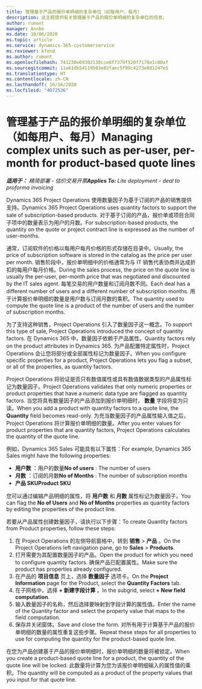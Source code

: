 ```yaml
---
title: 管理基于产品的报价单明细的复杂单位（如每用户、每月）
description: 此主题提供有关管理基于产品的报价单明细的复杂单位的信息。
author: rumant
manager: Annbe
ms.date: 10/06/2020
ms.topic: article
ms.service: dynamics-365-customerservice
ms.reviewer: kfend
ms.author: rumant
ms.openlocfilehash: 741230e69302138cce8f7379f520f7178e1c80af
ms.sourcegitcommit: 11a61db54119503e82faec5f99c4273e8d1247e5
ms.translationtype: HT
ms.contentlocale: zh-CN
ms.lasthandoff: 10/16/2020
ms.locfileid: "4072536"
---
```

# <a name="managing-complex-units-such-as-per-user-per-month-for-product-based-quote-lines"></a><span data-ttu-id="1adcf-103">管理基于产品的报价单明细的复杂单位（如每用户、每月）</span><span class="sxs-lookup"><span data-stu-id="1adcf-103">Managing complex units such as per-user, per-month for product-based quote lines</span></span>

<span data-ttu-id="1adcf-104">_**适用于：** 精简部署 - 估价交易开票_</span><span class="sxs-lookup"><span data-stu-id="1adcf-104">_**Applies To:** Lite deployment - deal to proforma invoicing_</span></span>

<span data-ttu-id="1adcf-105">Dynamics 365 Project Operations 使用数量因子为基于订阅的产品的销售提供支持。</span><span class="sxs-lookup"><span data-stu-id="1adcf-105">Dynamics 365 Project Operations uses quantity factors to support the sale of subscription-based products.</span></span> <span data-ttu-id="1adcf-106">对于基于订阅的产品，报价单或项目合同子项中的数量表示为用户的月数。</span><span class="sxs-lookup"><span data-stu-id="1adcf-106">For subscription-based products, the quantity on the quote or project contract line is expressed as the number of user-months.</span></span>

<span data-ttu-id="1adcf-107">通常，订阅软件的价格以每用户每月价格的形式存储在目录中。</span><span class="sxs-lookup"><span data-stu-id="1adcf-107">Usually, the price of subscription software is stored in the catalog as the price per user per month.</span></span> <span data-ttu-id="1adcf-108">销售阶段中，报价单明细中的价格通常为与 IT 销售代表协商并达成折扣的每用户每月价格。</span><span class="sxs-lookup"><span data-stu-id="1adcf-108">During the sales process, the price on the quote line is usually the per-user, per-month price that was negotiated and discounted by the IT sales agent.</span></span> <span data-ttu-id="1adcf-109">每笔交易的用户数量和订阅月数不同。</span><span class="sxs-lookup"><span data-stu-id="1adcf-109">Each deal has a different number of users and a different number of subscription months.</span></span> <span data-ttu-id="1adcf-110">用于计算报价单明细的数量是用户数与订阅月数的乘积。</span><span class="sxs-lookup"><span data-stu-id="1adcf-110">The quantity used to compute the quote line is a product of the number of users and the number of subscription months.</span></span>

<span data-ttu-id="1adcf-111">为了支持这种销售，Project Operations 引入了数量因子这一概念。</span><span class="sxs-lookup"><span data-stu-id="1adcf-111">To support this type of sale, Project Operations introduced the concept of quantity factors.</span></span> <span data-ttu-id="1adcf-112">在 Dynamics 365 中，数量因子依赖于产品属性。</span><span class="sxs-lookup"><span data-stu-id="1adcf-112">Quantity factors rely on the product attributes in Dynamics 365.</span></span> <span data-ttu-id="1adcf-113">为产品配置特定属性时，Project Operations 会让您将部分或全部属性标记为数量因子。</span><span class="sxs-lookup"><span data-stu-id="1adcf-113">When you configure specific properties for a product, Project Operations lets you flag a subset, or all of the properties, as quantity factors.</span></span>

<span data-ttu-id="1adcf-114">Project Operations 将验证是否只有数值属性或具有数值数据类型的产品属性标记为数量因子。</span><span class="sxs-lookup"><span data-stu-id="1adcf-114">Project Operations validates that only numeric properties or product properties that have a numeric data type are flagged as quantity factors.</span></span> <span data-ttu-id="1adcf-115">当您将具有数量因子的产品添加到报价单明细时， **数量** 字段将变为只读。</span><span class="sxs-lookup"><span data-stu-id="1adcf-115">When you add a product with quantity factors to a quote line, the **Quantity** field becomes read-only.</span></span> <span data-ttu-id="1adcf-116">为充当数量因子的产品属性输入值之后，Project Operations 将计算报价单明细的数量。</span><span class="sxs-lookup"><span data-stu-id="1adcf-116">After you enter values for product properties that are quantity factors, Project Operations calculates the quantity of the quote line.</span></span>

<span data-ttu-id="1adcf-117">例如，Dynamics 365 Sales 可能具有以下属性：</span><span class="sxs-lookup"><span data-stu-id="1adcf-117">For example, Dynamics 365 Sales might have the following properties:</span></span>

- <span data-ttu-id="1adcf-118">**用户数** ：用户的数量</span><span class="sxs-lookup"><span data-stu-id="1adcf-118">**No of users** : The number of users</span></span>
- <span data-ttu-id="1adcf-119">**月数** ：订阅的月数</span><span class="sxs-lookup"><span data-stu-id="1adcf-119">**No of Months** : The number of subscription months</span></span>
- <span data-ttu-id="1adcf-120">**产品 SKU**</span><span class="sxs-lookup"><span data-stu-id="1adcf-120">**Product SKU**</span></span>

<span data-ttu-id="1adcf-121">您可以通过编辑产品明细的属性，将 **用户数** 和 **月数** 属性标记为数量因子。</span><span class="sxs-lookup"><span data-stu-id="1adcf-121">You can flag the **No of Users** and **No of Months** properties as quantity factors by editing the properties of the product line.</span></span>

<span data-ttu-id="1adcf-122">若要从产品属性创建数量因子，请执行以下步骤：</span><span class="sxs-lookup"><span data-stu-id="1adcf-122">To create Quantity factors from Product properties, follow these steps:</span></span>

1. <span data-ttu-id="1adcf-123">在 Project Operations 的左侧导航窗格中，转到 **销售** > **产品** 。</span><span class="sxs-lookup"><span data-stu-id="1adcf-123">On the Project Operations left navigation pane, go to **Sales** > **Products**.</span></span>
2. <span data-ttu-id="1adcf-124">打开需要为其配置数量因子的产品。</span><span class="sxs-lookup"><span data-stu-id="1adcf-124">Open the product for which you need to configure quantity factors.</span></span> <span data-ttu-id="1adcf-125">确保产品已配置属性。</span><span class="sxs-lookup"><span data-stu-id="1adcf-125">Make sure the product has properties already configured.</span></span>
3. <span data-ttu-id="1adcf-126">在产品的 **项目信息** 页上，选择 **数量因子** 选项卡。</span><span class="sxs-lookup"><span data-stu-id="1adcf-126">On the **Project Information** page for the Product, select the **Quantity Factors** tab.</span></span>
4. <span data-ttu-id="1adcf-127">在子网格中，选择 **+ 新建字段计算** 。</span><span class="sxs-lookup"><span data-stu-id="1adcf-127">In the subgrid, select **+ New field computation**.</span></span>
5. <span data-ttu-id="1adcf-128">输入数量因子的名称，然后选择要映射到字段计算的属性值。</span><span class="sxs-lookup"><span data-stu-id="1adcf-128">Enter the name of the Quantity factor and select the property value that maps to the field computation.</span></span>
6. <span data-ttu-id="1adcf-129">保存并关闭窗体。</span><span class="sxs-lookup"><span data-stu-id="1adcf-129">Save and close the form.</span></span> <span data-ttu-id="1adcf-130">对所有用于计算基于产品的报价单明细的数量的属性重复这些步骤。</span><span class="sxs-lookup"><span data-stu-id="1adcf-130">Repeat these steps for all properties to use for computing the quantity for the product-based quote line.</span></span>

<span data-ttu-id="1adcf-131">在您为产品创建基于产品的报价单明细时，报价单明细的数量将被锁定。</span><span class="sxs-lookup"><span data-stu-id="1adcf-131">When you create a product-based quote line for a product, the quantity of the quote line will be locked.</span></span> <span data-ttu-id="1adcf-132">此数量将计算为您为该报价单明细输入的属性值的乘积。</span><span class="sxs-lookup"><span data-stu-id="1adcf-132">The quantity will be computed as a product of the property values that you input for that quote line.</span></span>
